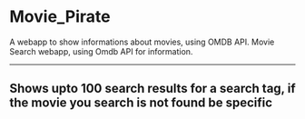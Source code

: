 # Movie_Pirate
A webapp to show informations about movies, using OMDB API.
Movie Search webapp, using Omdb API for information.


-----------------------------------------
Shows upto 100 search results for a search tag, if the movie you search is not found be specific
-------------------------------------------
